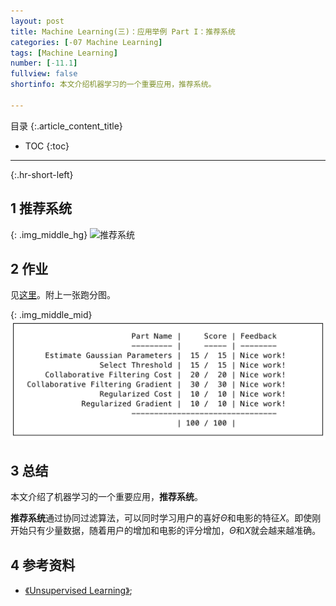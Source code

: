 ```yaml
---
layout: post
title: Machine Learning(三)：应用举例 Part I：推荐系统
categories: [-07 Machine Learning]
tags: [Machine Learning]
number: [-11.1]
fullview: false
shortinfo: 本文介绍机器学习的一个重要应用，推荐系统。

---
```

目录
{:.article_content_title}


* TOC
{:toc}

---
{:.hr-short-left}

## 1 推荐系统 ##

{: .img_middle_hg}
![推荐系统](/assets/images/posts/2015-05-09/推荐系统.png)

## 2 作业 ##

见[这里](https://github.com/shunmian/-11-Machine-Learning)。附上一张跑分图。

{: .img_middle_mid}
![assignment8](/assets/images/posts/2015-05-09/assignment8.png)

## 3 总结 ##

本文介绍了机器学习的一个重要应用，**推荐系统**。

**推荐系统**通过协同过滤算法，可以同时学习用户的喜好$\Theta$和电影的特征$X$。即使刚开始只有少量数据，随着用户的增加和电影的评分增加，$\Theta$和$X$就会越来越准确。



## 4 参考资料 ##

- [《Unsupervised Learning》](https://en.wikipedia.org/wiki/Unsupervised_learning);





